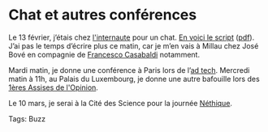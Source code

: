 # Chat et autres conférences

Le 13 février, j’étais chez [l'internaute](http://www.linternaute.com) pour un chat. [En voici le script](http://www.linternaute.com/actualite/interviews/07/thierry-crouzet/chat.shtml) ([pdf](https://tcrouzet.com/images_tc/2007internaute.pdf)). J’ai pas le temps d’écrire plus ce matin, car je m’en vais à Millau chez José Bové en compagnie de [Francesco Casabaldi](http://francescocasabaldi.typepad.com) notamment.

Mardi matin, je donne une conférence à Paris lors de l’[ad tech](http://www.ad-techparis.com/_fr/index.html). Mercredi matin à 11h, au Palais du Luxembourg, je donne une autre bafouille lors des [1ères Assises de l'Opinion](https://tcrouzet.com/images_tc/2007assises.pdf).

Le 10 mars, je serai à la Cité des Science pour la journée [Néthique](http://nethique.info/2007/02/27/10-mars-programme-journee-nethique-au-carrefour-du-numerique-a-la-cite-des-sciences/).

Tags: Buzz